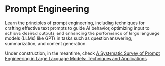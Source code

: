 
# Prompt Engineering

Learn the principles of prompt engineering, including techniques for crafting effective text prompts to guide AI behavior, optimizing input to achieve desired outputs, and enhancing the performance of large language models (LLMs) like GPTs in tasks such as question answering, summarization, and content generation.

Under construction, in the meantime, check [A Systematic Survey of Prompt Engineering in Large Language Models: Techniques and Applications](https://arxiv.org/pdf/2402.07927)
